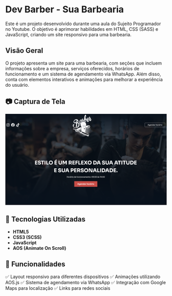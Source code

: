 # Dev Barber - Sua Barbearia

Este é um projeto desenvolvido durante uma aula do Sujeito Programador no Youtube. O objetivo é aprimorar habilidades em HTML, CSS (SASS) e JavaScript, criando um site responsivo para uma barbearia.

## Visão Geral

O projeto apresenta um site para uma barbearia, com seções que incluem informações sobre a empresa, serviços oferecidos, horários de funcionamento e um sistema de agendamento via WhatsApp. Além disso, conta com elementos interativos e animações para melhorar a experiência do usuário.

## 📷 Captura de Tela

![Captura de tela](https://github.com/RoseDuarte/projeto-barbearia/blob/main/assets/Captura%20de%20Tela.png)

## 🚀 Tecnologias Utilizadas

- **HTML5**
- **CSS3 (SCSS)**
- **JavaScript**
- **AOS (Animate On Scroll)**

## 🎯 Funcionalidades

✅ Layout responsivo para diferentes dispositivos
✅ Animações utilizando AOS.js
✅ Sistema de agendamento via WhatsApp
✅ Integração com Google Maps para localização
✅ Links para redes sociais

